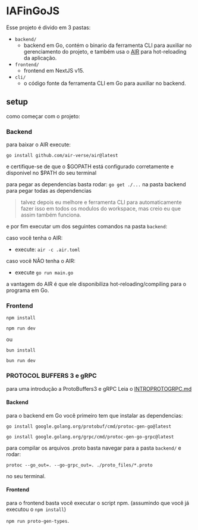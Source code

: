 # IAFinGoJS

Esse projeto é divido em 3 pastas:

- `backend/`
    - backend em Go, contém o binario da ferramenta CLI para auxiliar no gerenciamento do projeto, e também usa o [AIR](https://github.com/air-verse/air) para hot-reloading da aplicação.
- `frontend/`
    - frontend em NextJS v15.
- `cli/`
    - o código fonte da ferramenta CLI em Go para auxiliar no backend.

## setup

como começar com o projeto:

### Backend

para baixar o AIR execute:
```
go install github.com/air-verse/air@latest
```

e certifique-se de que o $GOPATH está configurado corretamente e disponivel no $PATH do seu terminal

para pegar as dependencias basta rodar: `go get ./...` na pasta backend para pegar todas as dependencias

> talvez depois eu melhore e ferramenta CLI para automaticamente fazer isso em todos os modulos do workspace, mas creio eu que assim também funciona.

e por fim executar um dos seguintes comandos na pasta `backend`:

caso você tenha o AIR: 
- execute: `air -c .air.toml`

caso você NÃO tenha o AIR: 
- execute `go run main.go`

a vantagem do AIR é que ele disponibiliza hot-reloading/compiling para o programa em Go.

### Frontend

`npm install`

`npm run dev`

ou

`bun install`

`bun run dev`

### PROTOCOL BUFFERS 3 e gRPC

para uma introdução a ProtoBuffers3 e gRPC Leia o [INTROPROTOGRPC.md](./INTROPROTOGRPC.md)

#### Backend

para o backend em Go você primeiro tem que instalar as dependencias:

`go install google.golang.org/protobuf/cmd/protoc-gen-go@latest`

`go install google.golang.org/grpc/cmd/protoc-gen-go-grpc@latest`

para compilar os arquivos .proto basta navegar para a pasta `backend/` e rodar:

`protoc --go_out=. --go-grpc_out=. ./proto_files/*.proto`

no seu terminal.

#### Frontend

para o frontend basta você executar o script npm. (assumindo que você já executou o `npm install`)

`npm run proto-gen-types`.
